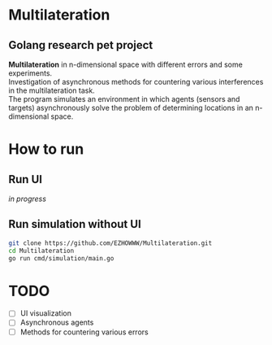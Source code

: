 # Multilateration
## Golang research pet project
**Multilateration** in n-dimensional space with different errors and some experiments. \
Investigation of asynchronous methods for countering various interferences in the multilateration task. \
The program simulates an environment in which agents (sensors and targets) asynchronously solve the problem of determining locations in an n-dimensional space. 
# How to run
## Run UI
_in progress_
## Run simulation without UI
```bash
git clone https://github.com/EZHOWWW/Multilateration.git
cd Multilateration
go run cmd/simulation/main.go
```

# TODO
- [ ] UI visualization
- [ ] Asynchronous agents
- [ ] Methods for countering various errors
